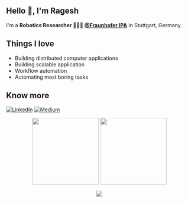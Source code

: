 ## Hello 👋, I'm Ragesh 


I'm a **Robotics Researcher 👨🏽‍💼 [@Fraunhofer IPA](https://www.ipa.fraunhofer.de/)** in Stuttgart, Germany. <br />

## Things I love
- Building distributed computer applications
- Building scalable application
- Workflow automation
- Automating most boring tasks

## Know more
[![LinkedIn](https://img.shields.io/badge/LinkedIn-0077B5?style=for-the-badge&logo=linkedin&logoColor=white)](https://www.linkedin.com/in/ragesh-ramachandran/)
[![Medium](https://img.shields.io/badge/Medium-12100E?style=for-the-badge&logo=medium&logoColor=white)](https://medium.com/@ragesh_r)

<p align="center">
<img height="180em" src="https://github-readme-stats.vercel.app/api?username=ipa-rar&show_icons=true&hide_border=true&&count_private=true&include_all_commits=true"/>
<img height="180em" src="https://github-readme-stats.vercel.app/api/top-langs/?username=sampreets3&layout=compact&langs_count=8">
</p>

<p align="center">
  <img src="https://github-readme-stats-five-lyart.vercel.app/api?username=ipa-rar&theme=react&show_icons=true">
</p>
